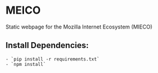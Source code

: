 # MEICO
Static webpage for the Mozilla Internet Ecosystem (MIECO)

## Install Dependencies:
    - `pip install -r requirements.txt`
    - `npm install`



